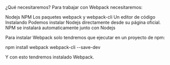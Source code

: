¿Qué necesitaremos?
Para trabajar con Webpack necesitaremos:

Nodejs
NPM
Los paquetes webpack y webpack-cli
Un editor de código
Instalando
Podemos instalar Nodejs directamente desde su página oficial. NPM se instalará automaticamente junto con Nodejs

Para instalar Webpack solo tendremos que ejecutar en un proyecto de npm:

npm install webpack webpack-cli --save-dev

Y con esto tendremos instalado Webpack.